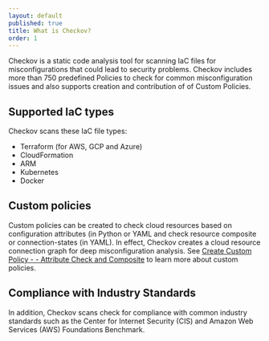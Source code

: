 ```yaml
---
layout: default
published: true
title: What is Checkov?
order: 1
---
```

Checkov is a static code analysis tool for scanning IaC files for misconfigurations that could lead to security problems. Checkov includes more than 750 predefined Policies to check for common misconfiguration issues and also supports creation and contribution of of Custom Policies.

## Supported IaC types

Checkov scans these IaC file types:

* Terraform (for AWS, GCP and Azure)
* CloudFormation
* ARM
* Kubernetes
* Docker

## Custom policies

Custom policies can be created to check cloud resources based on configuration attributes (in Python or YAML and check resource composite or connection-states (in YAML). In effect, Checkov creates a cloud resource connection graph for deep misconfiguration analysis. See [Create Custom Policy - - Attribute Check and Composite](doc:create-custom-policy-yaml-attribute-check-and-composite) to learn more about custom policies.

## Compliance with Industry Standards

In addition, Checkov scans check for compliance with common industry standards such as the Center for Internet Security (CIS) and Amazon Web Services (AWS) Foundations Benchmark.
